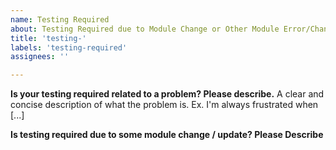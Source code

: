 ```yaml
---
name: Testing Required
about: Testing Required due to Module Change or Other Module Error/Changes
title: 'testing-'
labels: 'testing-required'
assignees: ''

---
```


**Is your testing required related to a problem? Please describe.**
A clear and concise description of what the problem is. Ex. I'm always frustrated when [...]

**Is testing required due to some module change / update? Please Describe**


